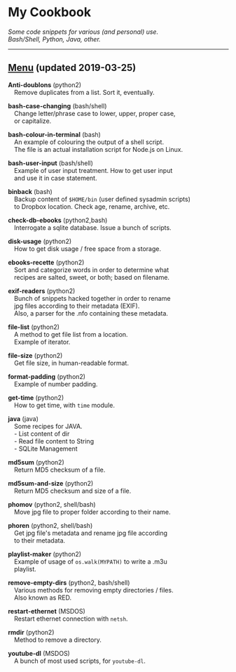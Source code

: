 <h1>My Cookbook</h1>
<p><i>Some code snippets for various (and personal) use.<br />
		Bash/Shell, Python, Java, other.<br /></i></p>
<hr>

<h2><u>Menu</u> (updated 2019-03-25)</h2>

<p><b>Anti-doublons</b> (python2)<br />
	&emsp;Remove duplicates from a list. Sort it, eventually.</p>

<p><b>bash-case-changing</b> (bash/shell)<br />
	&emsp;Change letter/phrase case to lower, upper, proper case,<br />
	&emsp;or capitalize.</p>

<p><b>bash-colour-in-terminal</b> (bash)<br />
	&emsp;An example of colouring the output of a shell script.<br />
	&emsp;The file is an actual installation script for Node.js on Linux.</p>

<p><b>bash-user-input</b> (bash/shell)<br />
	&emsp;Example of user input treatment. How to get user input <br />
	&emsp;and use it in case statement.<br />
</p>

<p><b>binback</b> (bash)<br />
	&emsp;Backup content of <code>$HOME/bin</code> (user defined sysadmin scripts)<br />
	&emsp;to Dropbox location. Check age, rename, archive, etc.<br />
</p>

<p><b>check-db-ebooks</b> (python2,bash)<br />
	&emsp;Interrogate a sqlite database. Issue a bunch of scripts.<br />
</p>

<p><b>disk-usage</b> (python2)<br />
	&emsp;How to get disk usage / free space from a storage.<br />
</p>

<p><b>ebooks-recette</b> (python2)<br />
	&emsp;Sort and categorize words in order to determine what <br />
	&emsp;recipes are salted, sweet, or both; based on filename.<br />
</p>

<p><b>exif-readers</b> (python2)<br />
	&emsp;Bunch of snippets hacked together in order to rename<br />
	&emsp;jpg files according to their metadata (EXIF).<br />
	&emsp;Also, a parser for the .nfo containing these metadata.<br />
</p>

<p><b>file-list</b> (python2)<br />
	&emsp;A method to get file list from a location. <br />
	&emsp;Example of iterator.<br />
</p>

<p><b>file-size</b> (python2)<br />
	&emsp;Get file size, in human-readable format.<br />
</p>

<p><b>format-padding</b> (python2)<br />
	&emsp;Example of number padding.<br />
</p>

<p><b>get-time</b> (python2)<br />
	&emsp;How to get time, with <code>time</code> module.<br />
</p>

<p><b>java</b> (java)<br />
	&emsp;Some recipes for JAVA.<br />
	&emsp;- List content of dir<br />
	&emsp;- Read file content to String<br />
	&emsp;- SQLite Management<br />
</p>

<p><b>md5sum</b> (python2)<br />
	&emsp;Return MD5 checksum of a file.<br />
</p>

<p><b>md5sum-and-size</b> (python2)<br />
	&emsp;Return MD5 checksum and size of a file.<br />
</p>

<p><b>phomov</b> (python2, shell/bash)<br />
	&emsp;Move jpg file to proper folder according to their name.<br />
</p>

<p><b>phoren</b> (python2, shell/bash)<br />
	&emsp;Get jpg file's metadata and rename jpg file according <br />
	&emsp;to their metadata. <br />
</p>
<p><b>playlist-maker</b> (python2)<br />
	&emsp;Example of usage of <code>os.walk(MYPATH)</code> to write a .m3u <br />
	&emsp;playlist.<br />
</p>

<p><b>remove-empty-dirs</b> (python2, bash/shell)<br />
	&emsp;Various methods for removing empty directories / files.<br />
	&emsp;Also known as RED.<br />
</p>

<p><b>restart-ethernet</b> (MSDOS)<br />
	&emsp;Restart ethernet connection with <code>netsh</code>.<br />
</p>

<p><b>rmdir</b> (python2)<br />
	&emsp;Method to remove a directory.<br />
</p>

<p><b>youtube-dl</b> (MSDOS)<br />
	&emsp;A bunch of most used scripts, for <code>youtube-dl</code>.
</p>